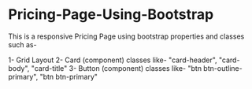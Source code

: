 # Pricing-Page-Using-Bootstrap
This is a responsive Pricing Page using bootstrap properties and classes such as-

1- Grid Layout
2- Card (component) classes like- "card-header", "card-body", "card-title"
3- Button (component) classes like- "btn btn-outline-primary", "btn btn-primary"
